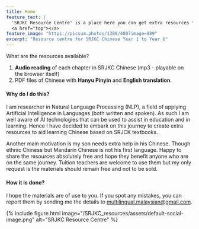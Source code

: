 ```yaml
---
title: Home
feature_text: |
  'SRJKC Resource Centre' is a place here you can get extra resources **free of charge**. These materials are based on SRJKC textbooks.
  <a href="top"></a>
feature_image: "https://picsum.photos/1300/400?image=989"
excerpt: "Resource centre for SRJKC Chinese Year 1 to Year 6"
---
```


What are the resources available?
1. **Audio reading** of each chapter in SRJKC Chinese (mp3 - playable on the browser itself)
2. PDF files of Chinese with **Hanyu Pinyin** and **English translation**.

#### Why do I do this?
I am researcher in Natural Language Processing (NLP), a field of applying Artificial Intelligence in Languages (both written and spoken). As such I am well aware of AI technologies that can be used to assist in education and in learning. Hence I have decided to embark on this journey to create extra resources to aid learning Chinese based on SRJCK textbooks.

Another main motivation is my son needs extra help in his Chinese. Though ethnic Chinese but Mandarin Chinese is not his first language. Happy to share the resources absolutely free and hope they benefit anyone who are on the same journey. Tuition teachers are welcome to use them but my only request is the materials should remain free and not to be sold. 

#### How it is done?
I hope the materials are of use to you. If you spot any mistakes, you can report them by sending me the details to multilingual.malaysian@gmail.com.


{% include figure.html image="/SRJKC_resources/assets/default-social-image.png" alt="SRJKC Resource Centre" %}
